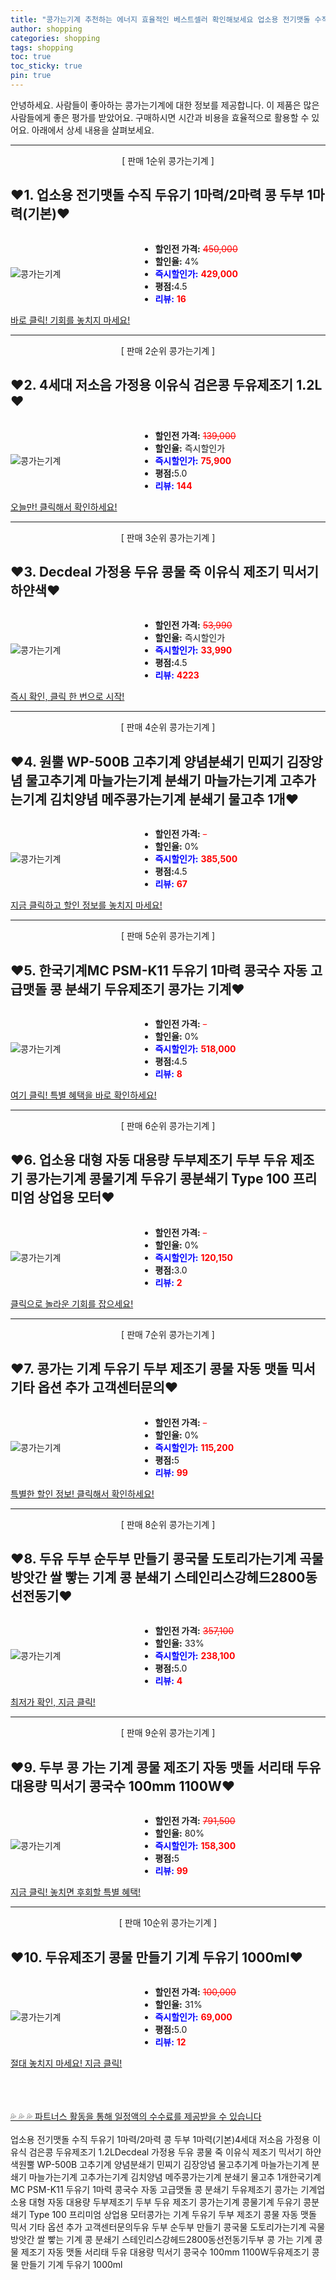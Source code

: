 ```yaml
---
title: "콩가는기계 추천하는 에너지 효율적인 베스트셀러 확인해보세요 업소용 전기맷돌 수직 두유기 1마력/2마력"
author: shopping
categories: shopping
tags: shopping
toc: true
toc_sticky: true
pin: true
---
```

안녕하세요. 사람들이 좋아하는 콩가는기계에 대한 정보를 제공합니다. 이 제품은 많은 사람들에게 좋은 평가를 받았어요. 구매하시면 시간과 비용을 효율적으로 활용할 수 있어요. 아래에서 상세 내용을 살펴보세요.

---
<p class="toplist" style="margin: 0 auto; display: block; width: fit-content;">[ 판매 1순위 콩가는기계 ]</p>

<h2><strong>❤️1. 업소용 전기맷돌 수직 두유기 1마력/2마력 콩 두부 1마력(기본)❤️</strong></h2>

<div style="display: flex; align-items: center;">
    <div style="flex: 0.4;">
        <img src="https://thumbnail7.coupangcdn.com/thumbnails/remote/230x230ex/image/vendor_inventory/ba54/70724382051334d170f7abf40177ebd0e26bc5b44ed9b07d51f16728016e.jpg" alt="콩가는기계" style="max-width: 100%;">
    </div>
    <div style="flex: 0.6; margin-left: 10px;">
        <ul>
            <li><strong>할인전 가격:</strong> <del style="color: red;">450,000</del></li>
            <li><strong>할인율:</strong> 4%</li>
            <li><span style='color:blue'><strong>즉시할인가:</strong></span> <span style='color:red'><strong>429,000</strong></span></li>
            <li><strong>평점:</strong>4.5</li>
            <li><span style='color:blue'><strong>리뷰:</strong></span> <span style='color:red'><strong>16</strong></span></li>
        </ul>
    </div>
</div>
<div class="center">
    <a href="https://William4Davisa.github.io?lptag=AF9450613&subid=githubio&pageKey=46692171&traceid=V0-153&itemId=165558905&vendorItemId=87732410815" class="myButton">
        바로 클릭! 기회를 놓치지 마세요!
    </a>
</div>


---
<p class="toplist" style="margin: 0 auto; display: block; width: fit-content;">[ 판매 2순위 콩가는기계 ]</p>

<h2><strong>❤️2. 4세대 저소음 가정용 이유식 검은콩 두유제조기 1.2L❤️</strong></h2>

<div style="display: flex; align-items: center;">
    <div style="flex: 0.4;">
        <img src="https://thumbnail9.coupangcdn.com/thumbnails/remote/230x230ex/image/vendor_inventory/543b/aa3f72ceb4db7c4a0c10e686ec74d484044923e78e6365e9255c1fc1ed81.png" alt="콩가는기계" style="max-width: 100%;">
    </div>
    <div style="flex: 0.6; margin-left: 10px;">
        <ul>
            <li><strong>할인전 가격:</strong> <del style="color: red;">139,000</del></li>
            <li><strong>할인율:</strong> 즉시할인가</li>
            <li><span style='color:blue'><strong>즉시할인가:</strong></span> <span style='color:red'><strong>75,900</strong></span></li>
            <li><strong>평점:</strong>5.0</li>
            <li><span style='color:blue'><strong>리뷰:</strong></span> <span style='color:red'><strong>144</strong></span></li>
        </ul>
    </div>
</div>
<div class="center">
    <a href="https://William4Davisa.github.io?lptag=AF9450613&subid=githubio&pageKey=8168427944&traceid=V0-153&itemId=23317727317&vendorItemId=90435053888" class="myButton">
        오늘만! 클릭해서 확인하세요!
    </a>
</div>


---
<p class="toplist" style="margin: 0 auto; display: block; width: fit-content;">[ 판매 3순위 콩가는기계 ]</p>

<h2><strong>❤️3. Decdeal 가정용 두유 콩물 죽 이유식 제조기 믹서기 하얀색❤️</strong></h2>

<div style="display: flex; align-items: center;">
    <div style="flex: 0.4;">
        <img src="https://thumbnail10.coupangcdn.com/thumbnails/remote/230x230ex/image/vendor_inventory/eb01/6dc2aa814ef5c02725e5822db7832826242bbb9bc720c5349727f82541d2.jpg" alt="콩가는기계" style="max-width: 100%;">
    </div>
    <div style="flex: 0.6; margin-left: 10px;">
        <ul>
            <li><strong>할인전 가격:</strong> <del style="color: red;">53,990</del></li>
            <li><strong>할인율:</strong> 즉시할인가</li>
            <li><span style='color:blue'><strong>즉시할인가:</strong></span> <span style='color:red'><strong>33,990</strong></span></li>
            <li><strong>평점:</strong>4.5</li>
            <li><span style='color:blue'><strong>리뷰:</strong></span> <span style='color:red'><strong>4223</strong></span></li>
        </ul>
    </div>
</div>
<div class="center">
    <a href="https://William4Davisa.github.io?lptag=AF9450613&subid=githubio&pageKey=7338517723&traceid=V0-153&itemId=18855934466&vendorItemId=85990883138" class="myButton">
        즉시 확인, 클릭 한 번으로 시작!
    </a>
</div>


---
<p class="toplist" style="margin: 0 auto; display: block; width: fit-content;">[ 판매 4순위 콩가는기계 ]</p>

<h2><strong>❤️4. 원뿔 WP-500B 고추기계 양념분쇄기 민찌기 김장앙념 물고추기계 마늘가는기계 분쇄기 마늘가는기계 고추가는기계 김치양념 메주콩가는기계 분쇄기 물고추 1개❤️</strong></h2>

<div style="display: flex; align-items: center;">
    <div style="flex: 0.4;">
        <img src="https://thumbnail6.coupangcdn.com/thumbnails/remote/230x230ex/image/vendor_inventory/df70/e5a9ada22efe1aef0296d65e7121b71228bb91fef368c108d9d2ccfb928e.jpg" alt="콩가는기계" style="max-width: 100%;">
    </div>
    <div style="flex: 0.6; margin-left: 10px;">
        <ul>
            <li><strong>할인전 가격:</strong> <del style="color: red;">-</del></li>
            <li><strong>할인율:</strong> 0%</li>
            <li><span style='color:blue'><strong>즉시할인가:</strong></span> <span style='color:red'><strong>385,500</strong></span></li>
            <li><strong>평점:</strong>4.5</li>
            <li><span style='color:blue'><strong>리뷰:</strong></span> <span style='color:red'><strong>67</strong></span></li>
        </ul>
    </div>
</div>
<div class="center">
    <a href="https://William4Davisa.github.io?lptag=AF9450613&subid=githubio&pageKey=6947529090&traceid=V0-153&itemId=16868118658&vendorItemId=5366143250" class="myButton">
        지금 클릭하고 할인 정보를 놓치지 마세요!
    </a>
</div>


---
<p class="toplist" style="margin: 0 auto; display: block; width: fit-content;">[ 판매 5순위 콩가는기계 ]</p>

<h2><strong>❤️5. 한국기계MC PSM-K11 두유기 1마력 콩국수 자동 고급맷돌 콩 분쇄기 두유제조기 콩가는 기계❤️</strong></h2>

<div style="display: flex; align-items: center;">
    <div style="flex: 0.4;">
        <img src="https://thumbnail6.coupangcdn.com/thumbnails/remote/230x230ex/image/vendor_inventory/8bee/026dba18a0c0c07d94cfbc8a9afbd81f9de17aa4ad90a3c33f8d847fbfab.jpg" alt="콩가는기계" style="max-width: 100%;">
    </div>
    <div style="flex: 0.6; margin-left: 10px;">
        <ul>
            <li><strong>할인전 가격:</strong> <del style="color: red;">-</del></li>
            <li><strong>할인율:</strong> 0%</li>
            <li><span style='color:blue'><strong>즉시할인가:</strong></span> <span style='color:red'><strong>518,000</strong></span></li>
            <li><strong>평점:</strong>4.5</li>
            <li><span style='color:blue'><strong>리뷰:</strong></span> <span style='color:red'><strong>8</strong></span></li>
        </ul>
    </div>
</div>
<div class="center">
    <a href="https://William4Davisa.github.io?lptag=AF9450613&subid=githubio&pageKey=7319983677&traceid=V0-153&itemId=18772229696&vendorItemId=71162993959" class="myButton">
        여기 클릭! 특별 혜택을 바로 확인하세요!
    </a>
</div>


---
<p class="toplist" style="margin: 0 auto; display: block; width: fit-content;">[ 판매 6순위 콩가는기계 ]</p>

<h2><strong>❤️6. 업소용 대형 자동 대용량 두부제조기 두부 두유 제조기 콩가는기계 콩물기계 두유기 콩분쇄기 Type 100 프리미엄 상업용 모터❤️</strong></h2>

<div style="display: flex; align-items: center;">
    <div style="flex: 0.4;">
        <img src="https://thumbnail6.coupangcdn.com/thumbnails/remote/230x230ex/image/vendor_inventory/27cd/e47d632f806c8a9a725d0dec8b5b90517ca20f074ccd10491a3b91dab6ac.jpg" alt="콩가는기계" style="max-width: 100%;">
    </div>
    <div style="flex: 0.6; margin-left: 10px;">
        <ul>
            <li><strong>할인전 가격:</strong> <del style="color: red;">-</del></li>
            <li><strong>할인율:</strong> 0%</li>
            <li><span style='color:blue'><strong>즉시할인가:</strong></span> <span style='color:red'><strong>120,150</strong></span></li>
            <li><strong>평점:</strong>3.0</li>
            <li><span style='color:blue'><strong>리뷰:</strong></span> <span style='color:red'><strong>2</strong></span></li>
        </ul>
    </div>
</div>
<div class="center">
    <a href="https://William4Davisa.github.io?lptag=AF9450613&subid=githubio&pageKey=7215123605&traceid=V0-153&itemId=18269440851&vendorItemId=90584268333" class="myButton">
        클릭으로 놀라운 기회를 잡으세요!
    </a>
</div>


---
<p class="toplist" style="margin: 0 auto; display: block; width: fit-content;">[ 판매 7순위 콩가는기계 ]</p>

<h2><strong>❤️7. 콩가는 기계 두유기 두부 제조기 콩물 자동 맷돌 믹서 기타 옵션 추가 고객센터문의❤️</strong></h2>

<div style="display: flex; align-items: center;">
    <div style="flex: 0.4;">
        <img src="https://thumbnail7.coupangcdn.com/thumbnails/remote/230x230ex/image/vendor_inventory/4a64/825d5515f822762cc60a27a758356ca0e58771dba4a537b9fe02c0cde7e3.jpg" alt="콩가는기계" style="max-width: 100%;">
    </div>
    <div style="flex: 0.6; margin-left: 10px;">
        <ul>
            <li><strong>할인전 가격:</strong> <del style="color: red;">-</del></li>
            <li><strong>할인율:</strong> 0%</li>
            <li><span style='color:blue'><strong>즉시할인가:</strong></span> <span style='color:red'><strong>115,200</strong></span></li>
            <li><strong>평점:</strong>5</li>
            <li><span style='color:blue'><strong>리뷰:</strong></span> <span style='color:red'><strong>99</strong></span></li>
        </ul>
    </div>
</div>
<div class="center">
    <a href="https://William4Davisa.github.io?lptag=AF9450613&subid=githubio&pageKey=7882355750&traceid=V0-153&itemId=21559523478&vendorItemId=90346726982" class="myButton">
        특별한 할인 정보! 클릭해서 확인하세요!
    </a>
</div>


---
<p class="toplist" style="margin: 0 auto; display: block; width: fit-content;">[ 판매 8순위 콩가는기계 ]</p>

<h2><strong>❤️8. 두유 두부 순두부 만들기 콩국물 도토리가는기계 곡물 방앗간 쌀 빻는 기계 콩 분쇄기 스테인리스강헤드2800동선전동기❤️</strong></h2>

<div style="display: flex; align-items: center;">
    <div style="flex: 0.4;">
        <img src="https://thumbnail7.coupangcdn.com/thumbnails/remote/230x230ex/image/vendor_inventory/d1df/696b737acd535ced605dbbb5fd548256d711f359a7cdb11be38fde639972.jpg" alt="콩가는기계" style="max-width: 100%;">
    </div>
    <div style="flex: 0.6; margin-left: 10px;">
        <ul>
            <li><strong>할인전 가격:</strong> <del style="color: red;">357,100</del></li>
            <li><strong>할인율:</strong> 33%</li>
            <li><span style='color:blue'><strong>즉시할인가:</strong></span> <span style='color:red'><strong>238,100</strong></span></li>
            <li><strong>평점:</strong>5.0</li>
            <li><span style='color:blue'><strong>리뷰:</strong></span> <span style='color:red'><strong>4</strong></span></li>
        </ul>
    </div>
</div>
<div class="center">
    <a href="https://William4Davisa.github.io?lptag=AF9450613&subid=githubio&pageKey=6989573647&traceid=V0-153&itemId=17102427800&vendorItemId=84276234002" class="myButton">
        최저가 확인, 지금 클릭!
    </a>
</div>


---
<p class="toplist" style="margin: 0 auto; display: block; width: fit-content;">[ 판매 9순위 콩가는기계 ]</p>

<h2><strong>❤️9. 두부 콩 가는 기계 콩물 제조기 자동 맷돌 서리태 두유 대용량 믹서기 콩국수 100mm 1100W❤️</strong></h2>

<div style="display: flex; align-items: center;">
    <div style="flex: 0.4;">
        <img src="https://thumbnail7.coupangcdn.com/thumbnails/remote/230x230ex/image/vendor_inventory/40ce/4b3f65b8bb956d807a728de417ca5c34e98b4b756d3a16188dc97dfeffde.jpg" alt="콩가는기계" style="max-width: 100%;">
    </div>
    <div style="flex: 0.6; margin-left: 10px;">
        <ul>
            <li><strong>할인전 가격:</strong> <del style="color: red;">791,500</del></li>
            <li><strong>할인율:</strong> 80%</li>
            <li><span style='color:blue'><strong>즉시할인가:</strong></span> <span style='color:red'><strong>158,300</strong></span></li>
            <li><strong>평점:</strong>5</li>
            <li><span style='color:blue'><strong>리뷰:</strong></span> <span style='color:red'><strong>99</strong></span></li>
        </ul>
    </div>
</div>
<div class="center">
    <a href="https://William4Davisa.github.io?lptag=AF9450613&subid=githubio&pageKey=8192683392&traceid=V0-153&itemId=23452227338&vendorItemId=90290951958" class="myButton">
        지금 클릭! 놓치면 후회할 특별 혜택!
    </a>
</div>


---
<p class="toplist" style="margin: 0 auto; display: block; width: fit-content;">[ 판매 10순위 콩가는기계 ]</p>

<h2><strong>❤️10. 두유제조기 콩물 만들기 기계 두유기 1000ml❤️</strong></h2>

<div style="display: flex; align-items: center;">
    <div style="flex: 0.4;">
        <img src="https://thumbnail8.coupangcdn.com/thumbnails/remote/230x230ex/image/vendor_inventory/4c2a/94fae5a766f6b4568d46addb448c58461379553399a116cba4d762485565.jpg" alt="콩가는기계" style="max-width: 100%;">
    </div>
    <div style="flex: 0.6; margin-left: 10px;">
        <ul>
            <li><strong>할인전 가격:</strong> <del style="color: red;">100,000</del></li>
            <li><strong>할인율:</strong> 31%</li>
            <li><span style='color:blue'><strong>즉시할인가:</strong></span> <span style='color:red'><strong>69,000</strong></span></li>
            <li><strong>평점:</strong>5.0</li>
            <li><span style='color:blue'><strong>리뷰:</strong></span> <span style='color:red'><strong>12</strong></span></li>
        </ul>
    </div>
</div>
<div class="center">
    <a href="https://William4Davisa.github.io?lptag=AF9450613&subid=githubio&pageKey=8238739478&traceid=V0-153&itemId=23711554782&vendorItemId=90736576052" class="myButton">
        절대 놓치지 마세요! 지금 클릭!
    </a>
</div>

<br><br><br>[💦 💦 💦 파트너스 활동을 통해 일정액의 수수료를 제공받을 수 있습니다](https://link.coupang.com/a/bcpT2c)<br><br>업소용 전기맷돌 수직 두유기 1마력/2마력 콩 두부 1마력(기본)4세대 저소음 가정용 이유식 검은콩 두유제조기 1.2LDecdeal 가정용 두유 콩물 죽 이유식 제조기 믹서기 하얀색원뿔 WP-500B 고추기계 양념분쇄기 민찌기 김장앙념 물고추기계 마늘가는기계 분쇄기 마늘가는기계 고추가는기계 김치양념 메주콩가는기계 분쇄기 물고추 1개한국기계MC PSM-K11 두유기 1마력 콩국수 자동 고급맷돌 콩 분쇄기 두유제조기 콩가는 기계업소용 대형 자동 대용량 두부제조기 두부 두유 제조기 콩가는기계 콩물기계 두유기 콩분쇄기 Type 100 프리미엄 상업용 모터콩가는 기계 두유기 두부 제조기 콩물 자동 맷돌 믹서 기타 옵션 추가 고객센터문의두유 두부 순두부 만들기 콩국물 도토리가는기계 곡물 방앗간 쌀 빻는 기계 콩 분쇄기 스테인리스강헤드2800동선전동기두부 콩 가는 기계 콩물 제조기 자동 맷돌 서리태 두유 대용량 믹서기 콩국수 100mm 1100W두유제조기 콩물 만들기 기계 두유기 1000ml